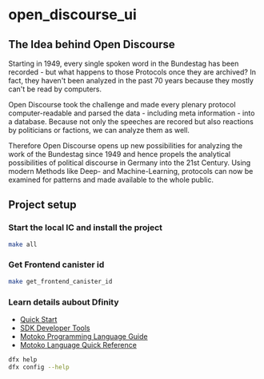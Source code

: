 # open_discourse_ui

## The Idea behind Open Discourse

Starting in 1949, every single spoken word in the Bundestag has been recorded - but what happens to those Protocols once they are archived? In fact, they haven't been analyzed in the past 70 years because they mostly can't be read by computers.

Open Discourse took the challenge and made every plenary protocol computer-readable and parsed the data - including meta information - into a database. Because not only the speeches are recored but also reactions by politicians or factions, we can analyze them as well.

Therefore Open Discourse opens up new possibilities for analyzing the work of the Bundestag since 1949 and hence propels the analytical possibilities of political discourse in Germany into the 21st Century. Using modern Methods like Deep- and Machine-Learning, protocols can now be examined for patterns and made available to the whole public.

## Project setup

### Start the local IC and install the project

```bash
make all
```

### Get Frontend canister id

```bash
make get_frontend_canister_id
```

### Learn details aubout Dfinity

- [Quick Start](https://sdk.dfinity.org/docs/quickstart/quickstart.html)
- [SDK Developer Tools](https://sdk.dfinity.org/docs/developers-guide/sdk-guide.html)
- [Motoko Programming Language Guide](https://sdk.dfinity.org/docs/language-guide/motoko.html)
- [Motoko Language Quick Reference](https://sdk.dfinity.org/docs/language-guide/language-manual.html)

```bash
dfx help
dfx config --help
```
